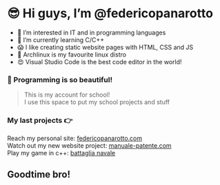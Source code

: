 
# 😎 Hi guys, I’m @federicopanarotto

- 👀 I’m interested in IT and in programming languages
- 🌱 I’m currently learning C/C++
- 😱 I like creating static website pages with HTML, CSS and JS
- 💉 Archlinux is my favourite linux distro
- 😍 Visual Studio Code is the best code editor in the world!

### 🧪 Programming is so beautiful!
> This is my account for school! <br>
> I use this space to put my school projects and stuff

### My last projects 👉
Reach my personal site: [federicopanarotto.com](https://federicopanarotto.github.io/federico-panarotto-site/) <br>
Watch out my new website project: [manuale-patente.com](https://federicopanarotto.github.io/manuale-patente/)   
Play my game in c++: [battaglia navale](https://github.com/federicopanarotto/battaglia-navale)

## Goodtime bro!
